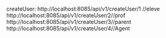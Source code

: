 createUser:
http://localhost:8085/api/v1/createUser/1 //eleve
http://localhost:8085/api/v1/createUser/2//prof
http://localhost:8085/api/v1/createUser/3//parent
http://localhost:8085/api/v1/createUser/4//Agent
